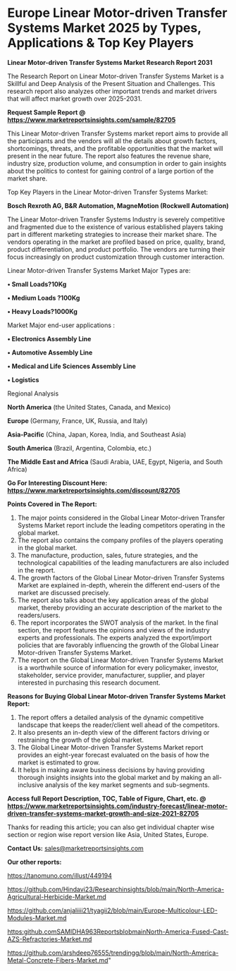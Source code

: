 # Europe Linear Motor-driven Transfer Systems Market 2025 by Types, Applications & Top Key Players

<strong>Linear Motor-driven Transfer Systems Market Research Report 2031</strong>

The Research Report on Linear Motor-driven Transfer Systems Market is a Skillful and Deep Analysis of the Present Situation and Challenges. This research report also analyzes other important trends and market drivers that will affect market growth over 2025-2031.

<strong>Request Sample Report @ <a href=https://www.marketreportsinsights.com/sample/82705>https://www.marketreportsinsights.com/sample/82705</a></strong>

This Linear Motor-driven Transfer Systems market report aims to provide all the participants and the vendors will all the details about growth factors, shortcomings, threats, and the profitable opportunities that the market will present in the near future. The report also features the revenue share, industry size, production volume, and consumption in order to gain insights about the politics to contest for gaining control of a large portion of the market share.

Top Key Players in the Linear Motor-driven Transfer Systems Market:

<strong>Bosch Rexroth AG, B&R Automation, MagneMotion (Rockwell Automation)</strong>

The Linear Motor-driven Transfer Systems Industry is severely competitive and fragmented due to the existence of various established players taking part in different marketing strategies to increase their market share. The vendors operating in the market are profiled based on price, quality, brand, product differentiation, and product portfolio. The vendors are turning their focus increasingly on product customization through customer interaction.

Linear Motor-driven Transfer Systems Market Major Types are:

<strong>• Small Loads?10Kg

• Medium Loads ?100Kg

• Heavy Loads?1000Kg</strong>

Market Major end-user applications :

<strong>• Electronics Assembly Line

• Automotive Assembly Line

• Medical and Life Sciences Assembly Line

• Logistics</strong>

Regional Analysis

</u><strong><b>North America</b></strong> (the United States, Canada, and Mexico)

<strong><b>Europe </b></strong>(Germany, France, UK, Russia, and Italy)

<strong><b>Asia-Pacific</b></strong> (China, Japan, Korea, India, and Southeast Asia)

<strong><b>South America</b></strong> (Brazil, Argentina, Colombia, etc.)

<strong><b>The Middle East and Africa</b></strong> (Saudi Arabia, UAE, Egypt, Nigeria, and South Africa)

<strong>Go For Interesting Discount Here: <a href=https://www.marketreportsinsights.com/discount/82705>https://www.marketreportsinsights.com/discount/82705</a></strong>

<strong>Points Covered in The Report:</strong>
<ol>
  <li>The major points considered in the Global Linear Motor-driven Transfer Systems Market report include the leading competitors operating in the global market.</li>
  <li>The report also contains the company profiles of the players operating in the global market.</li>
  <li>The manufacture, production, sales, future strategies, and the technological capabilities of the leading manufacturers are also included in the report.</li>
  <li>The growth factors of the Global Linear Motor-driven Transfer Systems Market are explained in-depth, wherein the different end-users of the market are discussed precisely.</li>
  <li>The report also talks about the key application areas of the global market, thereby providing an accurate description of the market to the readers/users.</li>
  <li>The report incorporates the SWOT analysis of the market. In the final section, the report features the opinions and views of the industry experts and professionals. The experts analyzed the export/import policies that are favorably influencing the growth of the Global Linear Motor-driven Transfer Systems Market.</li>
  <li>The report on the Global Linear Motor-driven Transfer Systems Market is a worthwhile source of information for every policymaker, investor, stakeholder, service provider, manufacturer, supplier, and player interested in purchasing this research document.</li>
</ol>
<strong>Reasons for Buying Global Linear Motor-driven Transfer Systems Market Report:</strong>

<ol>
  <li>The report offers a detailed analysis of the dynamic competitive landscape that keeps the reader/client well ahead of the competitors.</li>
  <li>It also presents an in-depth view of the different factors driving or restraining the growth of the global market.</li>
  <li>The Global Linear Motor-driven Transfer Systems Market report provides an eight-year forecast evaluated on the basis of how the market is estimated to grow.</li>
  <li>It helps in making aware business decisions by having providing thorough insights insights into the global market and by making an all-inclusive analysis of the key market segments and sub-segments.</li>
</ol>
<strong>Access full Report Description, TOC, Table of Figure, Chart, etc. @ <a href=https://www.marketreportsinsights.com/industry-forecast/linear-motor-driven-transfer-systems-market-growth-and-size-2021-82705>https://www.marketreportsinsights.com/industry-forecast/linear-motor-driven-transfer-systems-market-growth-and-size-2021-82705</a></strong>


Thanks for reading this article; you can also get individual chapter wise section or region wise report version like Asia, United States, Europe.

<strong>Contact Us:</strong>
sales@marketreportsinsights.com

<strong>Our other reports:</strong>

<a href=https://tanomuno.com/illust/449194>https://tanomuno.com/illust/449194</a>

<a href=https://github.com/Hindavi23/Researchinsights/blob/main/North-America-Agricultural-Herbicide-Market.md>https://github.com/Hindavi23/Researchinsights/blob/main/North-America-Agricultural-Herbicide-Market.md</a>

<a href=https://github.com/anjaliiii21/tyagii2/blob/main/Europe-Multicolour-LED-Modules-Market.md>https://github.com/anjaliiii21/tyagii2/blob/main/Europe-Multicolour-LED-Modules-Market.md</a>

<a href=https:github.comSAMIDHA963ReportsblobmainNorth-America-Fused-Cast-AZS-Refractories-Market.md>https:github.comSAMIDHA963ReportsblobmainNorth-America-Fused-Cast-AZS-Refractories-Market.md</a>

<a href=https://github.com/arshdeep76555/trendingg/blob/main/North-America-Metal-Concrete-Fibers-Market.md>https://github.com/arshdeep76555/trendingg/blob/main/North-America-Metal-Concrete-Fibers-Market.md</a>"
